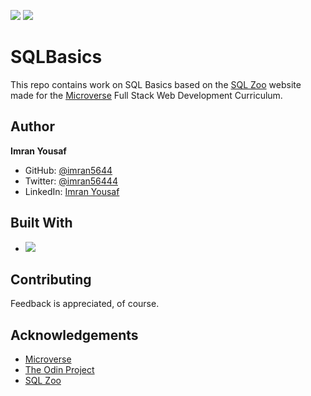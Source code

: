 ![](https://img.shields.io/badge/SQL-blue) ![](https://img.shields.io/badge/Microverse-blueviolet)

# SQLBasics

This repo contains work on SQL Basics based on the [SQL Zoo](https://sqlzoo.net/) website
made for the [Microverse](https://microverse.org) Full Stack Web Development Curriculum.

## Author

**Imran Yousaf**

- GitHub: [@imran5644](https://github.com/imran5644)
- Twitter: [@imran56444](https://twitter.com/imran56444)
- LinkedIn: [Imran Yousaf](https://www.linkedin.com/in/imran-yousaf-8777297b/)

## Built With

- ![](https://img.shields.io/badge/SQL-blue)

##  Contributing

Feedback is appreciated, of course.

## Acknowledgements

- [Microverse](https://microverse.org)
- [The Odin Project](https://www.theodinproject.com/)
- [SQL Zoo](https://sqlzoo.net/)